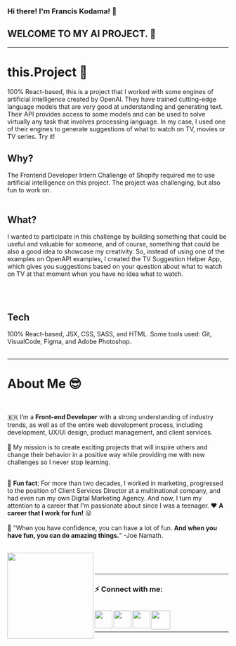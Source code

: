 ### Hi there! I'm Francis Kodama! 👋

## WELCOME TO MY AI PROJECT. 🤖

<hr />

# this.Project 📖

100% React-based, this is a project that I worked with some engines of artificial intelligence created by OpenAI. They have trained cutting-edge language models that are very good at understanding and generating text. Their API provides access to some models and can be used to solve virtually any task that involves processing language. In my case, I used one of their engines to generate suggestions of what to watch on TV, movies or TV series. Try it!

## Why?

The Frontend Developer Intern Challenge of Shopify required me to use artificial intelligence on this project. The project was challenging, but also fun to work on.
</br>
</br>

## What?

I wanted to participate in this challenge by building something that could be useful and valuable for someone, and of course, something that could be also a good idea to showcase my creativity. So, instead of using one of the examples on OpenAPI examples, I created the TV Suggestion Helper App, which gives you suggestions based on your question about what to watch on TV at that moment when you have no idea what to watch.

</br>
</br>

## Tech

100% React-based, JSX, CSS, SASS, and HTML. Some tools used: Git, VisualCode, Figma, and Adobe Photoshop.
</br>
</br>

<hr />

# About Me 😎

<br />

🇧🇷 I’m a **Front-end Developer** with a strong understanding of industry trends, as well as of the entire web development process, including development, UX/UI design, product management, and client services.
</br>
</br>
🚀 My mission is to create exciting projects that will inspire others and change their behavior in a positive way while providing me with new challenges so I never stop learning.
</br>
</br>

🏁 **Fun fact**: For more than two decades, I worked in marketing, progressed to the position of Client Services Director at a multinational company, and had even run my own Digital Marketing Agency. And now, I turn my attention to a career that I'm passionate about since I was a teenager. ❤️ **A career that I work for fun!** 😜
</br>
</br>
💭 "When you have confidence, you can have a lot of fun. **And when you have fun, you can do amazing things.**" -Joe Namath.
</br>
</br>

<a href="https://www.fkodama.com/" target="_blank">
<img align="left" width="196px" src="https://www.fkodama.com/_permanent/git/portfolio.svg"  />
</a>

</br>
</br>

<hr />

### ⚡ Connect with me:

<br />
<a href="https://www.fkodama.com/" target="_blank">
<img align="left" width="40px" src="https://www.fkodama.com/_permanent/git/website.svg"  />
</a>
<a href="https://www.linkedin.com/in/kodama/" target="_blank">
  <img align="left" width="40px" src="https://www.fkodama.com/_permanent/git/linkedin.svg"  />
</a>
<a href="https://www.instagram.com" target="_blank">
  <img align="left" width="40px" src="https://www.fkodama.com/_permanent/git/instagram.svg"  />
</a>
<a href="mailto:fk@fkodama.com">
  <img align="left" width="43px" src="https://www.fkodama.com/_permanent/git/email.svg" />
</a>

</br>
</br>

<hr />
